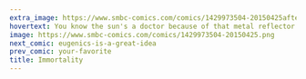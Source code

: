 ```yaml
---
extra_image: https://www.smbc-comics.com/comics/1429973504-20150425after.png
hovertext: You know the sun's a doctor because of that metal reflector thingy that hasn't been used in medicine for 80 years.
image: https://www.smbc-comics.com/comics/1429973504-20150425.png
next_comic: eugenics-is-a-great-idea
prev_comic: your-favorite
title: Immortality
---
```


